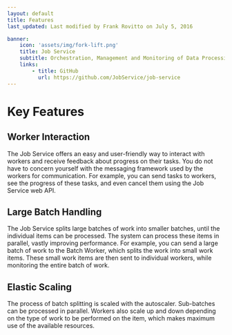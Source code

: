```yaml
---
layout: default
title: Features
last_updated: Last modified by Frank Rovitto on July 5, 2016

banner:
    icon: 'assets/img/fork-lift.png'
    title: Job Service
    subtitle: Orchestration, Management and Monitoring of Data Processing
    links:
        - title: GitHub
          url: https://github.com/JobService/job-service
---
```


# Key Features

## Worker Interaction

The Job Service offers an easy and user-friendly way to interact with workers and receive feedback about progress on their tasks. You do not have to concern yourself with the messaging framework used by the workers for communication. For example, you can send tasks to workers, see the progress of these tasks, and even cancel them using the Job Service web API.

## Large Batch Handling

The Job Service splits large batches of work into smaller batches, until the individual items can be processed. The system can process these items in parallel, vastly improving performance. For example, you can send a large batch of work to the Batch Worker, which splits the work into small work items. These small work items are then sent to individual workers, while monitoring the entire batch of work.

## Elastic Scaling

The process of batch splitting is scaled with the autoscaler. Sub-batches can be processed in parallel. Workers also scale up and down depending on the type of work to be performed on the item, which makes maximum use of the available resources.



